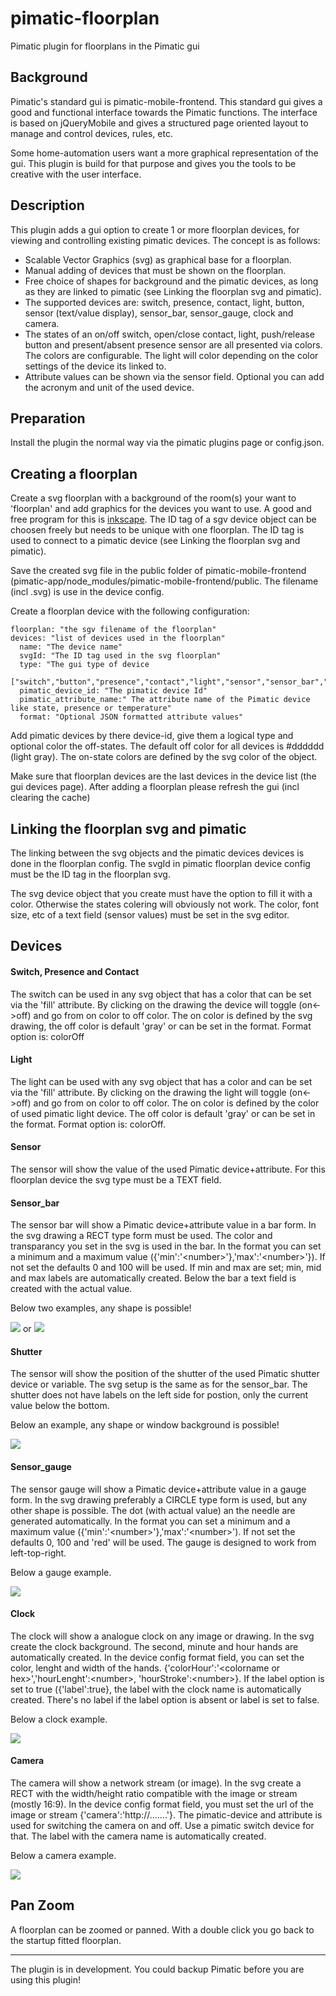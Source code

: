 # pimatic-floorplan
Pimatic plugin for floorplans in the Pimatic gui

## Background
Pimatic's standard gui is pimatic-mobile-frontend. This standard gui gives a good and functional interface towards the Pimatic functions.
The interface is based on jQueryMobile and gives a structured page oriented layout to manage and control devices, rules, etc.

Some home-automation users want a more graphical representation of the gui. This plugin is build for that purpose and gives you the tools to be creative with the user interface.

## Description

This plugin adds a gui option to create 1 or more floorplan devices, for viewing and controlling existing pimatic devices. The concept is as follows:
- Scalable Vector Graphics (svg) as graphical base for a floorplan.
- Manual adding of devices that must be shown on the floorplan.
- Free choice of shapes for background and the pimatic devices, as long as they are linked to pimatic (see Linking the floorplan svg and pimatic).
- The supported devices are: switch, presence, contact, light, button, sensor (text/value display), sensor_bar, sensor_gauge, clock and camera.
- The states of an on/off switch, open/close contact, light, push/release button and present/absent presence sensor are all presented via colors. The colors are configurable. The light  will color depending on the color settings of the device its linked to.
- Attribute values can be shown via the sensor field. Optional you can add the acronym and unit of the used device.

## Preparation
Install the plugin the normal way via the pimatic plugins page or config.json.


## Creating a floorplan

Create a svg floorplan with a background of the room(s) your want to 'floorplan' and add graphics for the devices you want to use. A good and free program for this is [inkscape](https://inkscape.org). The ID tag of a sgv device object can be choosen freely but needs to be unique with one floorplan. The ID tag is used to connect to a pimatic device (see Linking the floorplan svg and pimatic).

Save the created svg file in the public folder of pimatic-mobile-frontend (pimatic-app/node_modules/pimatic-mobile-frontend/public. The filename (incl .svg) is use in the device config.

Create a floorplan device with the following configuration:
```
floorplan: "the sgv filename of the floorplan"
devices: "list of devices used in the floorplan"
  name: "The device name"
  svgId: "The ID tag used in the svg floorplan"
  type: "The gui type of device
     ["switch","button","presence","contact","light","sensor","sensor_bar","sensor_gauge"]
  pimatic_device_id: "The pimatic device Id"
  pimatic_attribute_name:" The attribute name of the Pimatic device like state, presence or temperature"
  format: "Optional JSON formatted attribute values"
```
Add pimatic devices by there device-id, give them a logical type and optional color the off-states. The default off color for all devices is #dddddd (light gray). The on-state colors are defined by the svg color of the object.

Make sure that floorplan devices are the last devices in the device list (the gui devices page).
After adding a floorplan please refresh the gui (incl clearing the cache)

## Linking the floorplan svg and pimatic

The linking between the svg objects and the pimatic devices devices is done in the floorplan config.
The svgId in pimatic floorplan device config must be the ID tag in the floorplan svg.

The svg device object that you create must have the option to fill it with a color. Otherwise the states colering will obviously not work.
The color, font size, etc of a text field (sensor values) must be set in the svg editor.

## Devices
#### Switch, Presence and Contact
The switch can be used in any svg object that has a color that can be set via the 'fill' attribute. By clicking on the drawing the device will toggle (on<->off) and go from on color to off color. The on color is defined by the svg drawing, the off color is default 'gray' or can be set in the format.
Format option is: colorOff

#### Light
The light can be used with any svg object that has a color and can be set via the 'fill' attribute. By clicking on the drawing the light will toggle (on<->off) and go from on color to off color. The on color is defined by the color of used pimatic light device. The off color is default 'gray' or can be set in the format.
Format option is: colorOff.

#### Sensor
The sensor will show the value of the used Pimatic device+attribute. For this floorplan device the svg type must be a TEXT field.


#### Sensor_bar
The sensor bar will show a Pimatic device+attribute value in a bar form. In the svg drawing a RECT type form must be used.
The color and transparancy you set in the svg is used in the bar.
In the format you can set a minimum and a maximum value ({'min':'\<number>'},'max':'\<number>'}). If not set the defaults 0 and 100 will be used. If min and max are set; min, mid and max labels are automatically created. Below the bar a text field is created with the actual value.

Below two examples, any shape is possible!

![](assets/bar.png) or ![](assets/fish.png)

#### Shutter
The sensor will show the position of the shutter of the used Pimatic shutter device or variable. The svg setup is the same as for the sensor_bar. The shutter does not have labels on the left side for postion, only the current value below the bottom.

Below an example, any shape or window background is possible!

![](assets/shutter.png)

#### Sensor_gauge
The sensor gauge will show a Pimatic device+attribute value in a gauge form. In the svg drawing preferably a CIRCLE type form is used, but any other shape is possible. The dot (with actual value) an the needle are generated automatically.
In the format you can set a minimum and a maximum value ({'min':'\<number>'},'max':'\<number>'). If not set the defaults 0, 100 and 'red' will be used. The gauge is designed to work from left-top-right.

Below a gauge example.

![](assets/gauge.png)

#### Clock
The clock will show a analogue clock on any image or drawing. In the svg create the clock background. The second, minute and hour hands are automatically created. 
In the device config format field, you can set the color, lenght and width of the hands. {'colorHour':'\<colorname or hex>','hourLenght':\<number>, 'hourStroke':\<number>}. If the label option is set to true ({'label':true}, the label with the clock name is automatically created. There's no label if the label option is absent or label is set to false.

Below a clock example.

![](assets/clock.png)


#### Camera
The camera will show a network stream (or image). In the svg create a RECT with the width/height ratio compatible with the image or stream (mostly 16:9). 
In the device config format field, you must set the url of the image or stream {'camera':'http://.......'}. The pimatic-device and attribute is used for switching the camera on and off. Use a pimatic switch device for that. The label with the camera name is automatically created.

Below a camera example.

![](assets/camera.png)

## Pan Zoom

A floorplan can be zoomed or panned. With a double click you go back to the startup fitted floorplan.

---
The plugin is in development. You could backup Pimatic before you are using this plugin!
